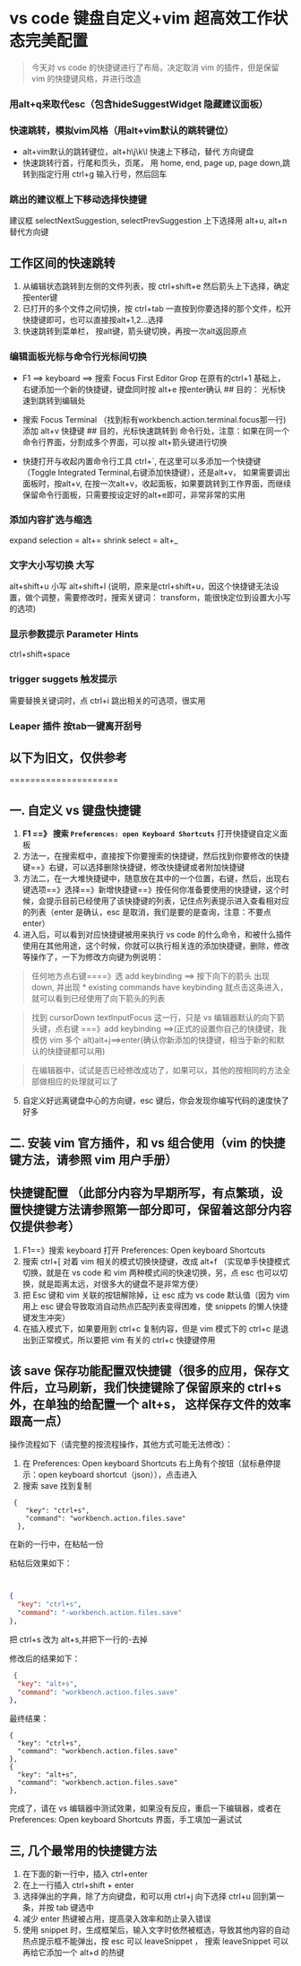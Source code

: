 # vs code 键盘自定义+vim 超高效工作状态完美配置

> 今天对 vs code 的快捷键进行了布局，决定取消 vim 的插件，但是保留 vim 的快捷键风格，并进行改造
### 用alt+q来取代esc（包含hideSuggestWidget 隐藏建议面板）
### 快速跳转，模拟vim风格（用alt+vim默认的跳转键位）

- alt+vim默认的跳转键位，alt+h\j\k\l 快速上下移动，替代 方向键盘
- 快速跳转行首，行尾和页头，页尾， 用 home, end, page up, page down,跳转到指定行用 ctrl+g 输入行号，然后回车
### 跳出的建议框上下移动选择快捷键
 建议框 selectNextSuggestion, selectPrevSuggestion 上下选择用 alt+u, alt+n 替代方向键


## 工作区间的快速跳转

1. 从编辑状态跳转到左侧的文件列表，按 ctrl+shift+e 然后箭头上下选择，确定按enter键
2. 已打开的多个文件之间切换，按 ctrl+tab 一直按到你要选择的那个文件，松开快捷键即可，也可以直接按alt+1,2...选择
3. 快速跳转到菜单栏， 按alt键，箭头键切换，再按一次alt返回原点


### **编辑面板光标与命令行光标间切换**
- F1 ==> keyboard ==> 搜索 Focus First Editor Grop 在原有的ctrl+1 基础上，右键添加一个新的快捷键，键盘同时按 alt+e 按enter确认  ## 目的： 光标快速到跳转到编辑处

- 搜索 Focus Terminal （找到标有workbench.action.terminal.focus那一行) 添加 alt+v 快捷键  ## 目的，光标快速跳转到 命令行处，注意：如果在同一个命令行界面，分割成多个界面，可以按 alt+箭头键进行切换
- 快捷打开与收起内置命令行工具 ctrl+`, 在这里可以多添加一个快捷键（Toggle Integrated Terminal,右键添加快捷键），还是alt+v， 如果需要调出面板时，按alt+v, 在按一次alt+v，收起面板，如果要跳转到工作界面，而继续保留命令行面板，只需要按设定好的alt+e即可，非常非常的实用
### **添加内容扩选与缩选** 
   expand selection = alt+= shrink select =  alt+_
### **文字大小写切换 大写** 
alt+shift+u  小写 alt+shift+l (说明，原来是ctrl+shift+u，因这个快捷键无法设置，做个调整，需要修改时，搜索关键词： transform，能很快定位到设置大小写的选项)

### 显示参数提示 Parameter Hints

ctrl+shift+space

### trigger suggets 触发提示

需要替换关键词时，点 ctrl+i 跳出相关的可选项，很实用

###  Leaper 插件 按tab一键离开刮号


## 以下为旧文，仅供参考

=====================

## 一. 自定义 vs 键盘快捷键

1. **F1 ==》 搜索 `Preferences: open Keyboard Shortcuts`** 打开快捷键自定义面板
2. 方法一，在搜索框中，直接按下你要搜索的快捷键，然后找到你要修改的快捷键==》右键，可以选择删除快捷键，修改快捷键或者附加快捷键
3. 方法二，在一大堆快捷键中，随意放在其中的一个位置，右键，然后，出现右键选项==》选择==》新增快捷键==》按任何你准备要使用的快捷键，这个时候，会提示目前已经使用了该快捷键的列表，记住点列表提示进入查看相对应的列表（enter 是确认，esc 是取消，我们是要的是查询，注意：不要点 enter）
4. 进入后，可以看到对应快捷键被用来执行 vs code 的什么命令，和被什么插件使用在其他用途，这个时候，你就可以执行相关连的添加快捷键，删除，修改等操作了，一下为修改方向键为例说明：

> 任何地方点右键====》选 add keybinding ==> 按下向下的箭头 出现 down, 并出现 \* existing commands have keybinding 就点击这条进入，就可以看到已经使用了向下箭头的列表

> 找到 cursorDown textInputFocus 这一行，只是 vs 编辑器默认的向下箭头键，点右键 ===》add keybinding ==>(正式的设置你自己的快捷键，我模仿 vim 多个 alt)alt+j==>enter(确认你新添加的快捷键，相当于新的和默认的快捷键都可以用)

> 在编辑器中，试试是否已经修改成功了，如果可以，其他的按相同的方法全部做相应的处理就可以了

5. 自定义好远离键盘中心的方向键，esc 键后，你会发现你编写代码的速度快了好多

## 二. 安装 vim 官方插件，和 vs 组合使用（vim 的快捷键方法，请参照 vim 用户手册）

## 快捷键配置 （此部分内容为早期所写，有点繁琐，设置快捷键方法请参照第一部分即可，保留着这部分内容仅提供参考）

1. F1==》搜索 keyboard 打开 Preferences: Open keyboard Shortcuts
2. 搜索 ctrl+[ 对着 vim 相关的模式切换快捷键，改成 alt+f （实现单手快捷模式切换，就是在 vs code 和 vim 两种模式间的快速切换，另，点 esc 也可以切换，就是距离太远，对很多大的键盘不是非常方便）
3. 把 Esc 键和 vim 关联的按钮解除掉，让 esc 成为 vs code 默认值（因为 vim 用上 esc 键会导致取消自动热点匹配列表变得困难，使 snippets 的懒人快捷键发生冲突）
4. 在插入模式下，如果要用到 ctrl+c 复制内容，但是 vim 模式下的 ctrl+c 是退出到正常模式，所以要把 vim 有关的 ctrl+c 快捷键停用

## 该 save 保存功能配置双快捷键（很多的应用，保存文件后，立马刷新，我们快捷键除了保留原来的 ctrl+s 外，在单独的给配置一个 alt+s， 这样保存文件的效率跟高一点）

操作流程如下（请完整的按流程操作，其他方式可能无法修改）：

1. 在 Preferences: Open keyboard Shortcuts 右上角有个按钮（鼠标悬停提示：open keyboard shortcut（json）），点击进入
2. 搜索 save 找到复制

```
 {
    "key": "ctrl+s",
    "command": "workbench.action.files.save"
  },
```

在新的一行中，在粘帖一份

粘帖后效果如下：

```json


{
  "key": "ctrl+s",
  "command": "-workbench.action.files.save"
},
```

把 ctrl+s 改为 alt+s,并把下一行的-去掉

修改后的结果如下：

```json
 {
  "key": "alt+s",
  "command": "workbench.action.files.save"
},
```

最终结果：

```
{
  "key": "ctrl+s",
  "command": "workbench.action.files.save"
},
{
  "key": "alt+s",
  "command": "workbench.action.files.save"
},

```

完成了，请在 vs 编辑器中测试效果，如果没有反应，重启一下编辑器，或者在 Preferences: Open keyboard Shortcuts 界面，手工填加一遍试试

## 三, 几个最常用的快捷键方法

1.  在下面的新一行中，插入 ctrl+enter
2.  在上一行插入 ctrl+shift + enter
3.  选择弹出的字典，除了方向键盘，和可以用 ctrl+j 向下选择 ctrl+u 回到第一条，并按 tab 键选中
4.  减少 enter 热键被占用，提高录入效率和防止录入错误
5.  使用 snippet 时，生成框架后，输入文字时依然被框选，导致其他内容的自动热点提示框不能弹出，按 esc 可以 leaveSnippet ， 搜索 leaveSnippet 可以再给它添加一个 alt+d 的热键
